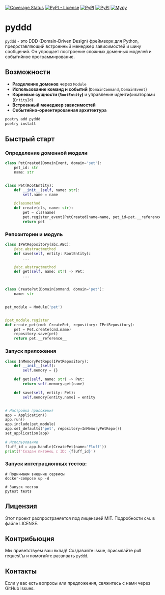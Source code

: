 [![Coverage Status](https://coveralls.io/repos/github/vmorugin/pyddd/badge.svg?branch=master)](https://coveralls.io/github/vmorugin/pyddd?branch=master) [![PyPI - License](https://img.shields.io/pypi/l/pyddd)](https://pypi.org/project/pyddd) [![PyPI](https://img.shields.io/pypi/v/pyddd)](https://pypi.org/project/pyddd) [![PyPI](https://img.shields.io/pypi/pyversions/pyddd)](https://pypi.org/project/pyddd) [![Mypy](http://www.mypy-lang.org/static/mypy_badge.svg)]()
# pyddd

`pyddd` - это DDD (Domain-Driven Design) фреймворк для Python, предоставляющий встроенный менеджер зависимостей и шину
сообщений. Он упрощает построение сложных доменных моделей и событийное программирование.

## Возможности

- **Разделение доменов** через `Module`
- **Использование команд и событий** (`DomainCommand`, `DomainEvent`)
- **Корневые сущности (`RootEntity`)** и управление идентификаторами (`EntityId`)
- **Встроенный менеджер зависимостей**
- **Событийно-ориентированная архитектура**

```bash
poetry add pyddd
poetry install
```

## Быстрый старт

### Определение доменной модели

```python
class PetCreated(DomainEvent, domain='pet'):
    pet_id: str
    name: str


class Pet(RootEntity):
    def __init__(self, name: str):
        self.name = name

    @classmethod
    def create(cls, name: str):
        pet = cls(name)
        pet.register_event(PetCreated(name=name, pet_id=pet.__reference__))
        return pet
```

### Репозитории и модуль

```python
class IPetRepository(abc.ABC):
    @abc.abstractmethod
    def save(self, entity: RootEntity):
        ...

    @abc.abstractmethod
    def get(self, name: str) -> Pet:
        ...


class CreatePet(DomainCommand, domain='pet'):
    name: str


pet_module = Module('pet')


@pet_module.register
def create_pet(cmd: CreatePet, repository: IPetRepository):
    pet = Pet.create(cmd.name)
    repository.save(pet)
    return pet.__reference__
```

### Запуск приложения

```python
class InMemoryPetRepo(IPetRepository):
    def __init__(self):
        self.memory = {}

    def get(self, name: str) -> Pet:
        return self.memory.get(name)

    def save(self, entity: Pet):
        self.memory[entity.name] = entity


# Настройка приложения
app = Application()
app.run()
app.include(pet_module)
app.set_defaults('pet', repository=InMemoryPetRepo())
set_application(app)

# Использование
fluff_id = app.handle(CreatePet(name='Fluff'))
print(f'Создан питомец с ID: {fluff_id}')
```

### Запуск интеграционных тестов:

```shell
# Поднимаем внешние сервисы
docker-compose up -d

# Запуск тестов
pytest tests
```

## Лицензия

Этот проект распространяется под лицензией MIT. Подробности см. в файле LICENSE.

## Контрибьюция

Мы приветствуем ваш вклад! Создавайте issue, присылайте pull request'ы и помогайте развивать `pyddd`.

## Контакты

Если у вас есть вопросы или предложения, свяжитесь с нами через GitHub Issues.

